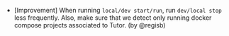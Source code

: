 - [Improvement] When running `local/dev start/run`, run `dev/local stop` less frequently. Also, make sure that we detect only running docker compose projects associated to Tutor. (by @regisb)
